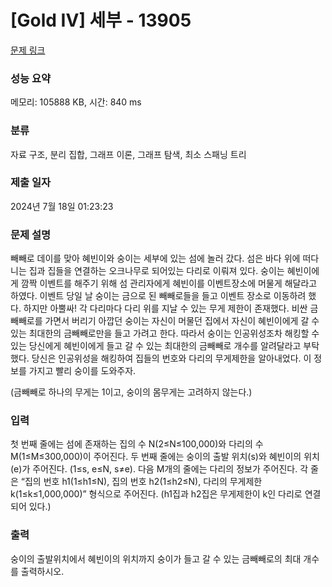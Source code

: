 # [Gold IV] 세부 - 13905 

[문제 링크](https://www.acmicpc.net/problem/13905) 

### 성능 요약

메모리: 105888 KB, 시간: 840 ms

### 분류

자료 구조, 분리 집합, 그래프 이론, 그래프 탐색, 최소 스패닝 트리

### 제출 일자

2024년 7월 18일 01:23:23

### 문제 설명

<p>빼빼로 데이를 맞아 혜빈이와 숭이는 세부에 있는 섬에 놀러 갔다. 섬은 바다 위에 떠다니는 집과 집들을 연결하는 오크나무로 되어있는 다리로 이뤄져 있다. 숭이는 혜빈이에게 깜짝 이벤트를 해주기 위해 섬 관리자에게 혜빈이를 이벤트장소에 머물게 해달라고 하였다. 이벤트 당일 날 숭이는 금으로 된 빼빼로들을 들고 이벤트 장소로 이동하려 했다. 하지만 아뿔싸! 각 다리마다 다리 위를 지날 수 있는 무게 제한이 존재했다. 비싼 금빼빼로를 가면서 버리기 아깝던 숭이는 자신이 머물던 집에서 자신이 혜빈이에게 갈 수 있는 최대한의 금빼빼로만을 들고 가려고 한다. 따라서 숭이는 인공위성조차 해킹할 수 있는 당신에게 혜빈이에게 들고 갈 수 있는 최대한의 금빼빼로 개수를 알려달라고 부탁했다. 당신은 인공위성을 해킹하여 집들의 번호와 다리의 무게제한을 알아내었다. 이 정보를 가지고 빨리 숭이를 도와주자.</p>

<p>(금빼빼로 하나의 무게는 1이고, 숭이의 몸무게는 고려하지 않는다.)</p>

### 입력 

 <p>첫 번째 줄에는 섬에 존재하는 집의 수 N(2≤N≤100,000)와 다리의 수 M(1≤M≤300,000)이 주어진다. 두 번째 줄에는 숭이의 출발 위치(s)와 혜빈이의 위치(e)가 주어진다. (1≤s, e≤N, s≠e). 다음 M개의 줄에는 다리의 정보가 주어진다. 각 줄은 “집의 번호 h1(1≤h1≤N), 집의 번호 h2(1≤h2≤N), 다리의 무게제한 k(1≤k≤1,000,000)” 형식으로 주어진다. (h1집과 h2집은 무게제한이 k인 다리로 연결되어 있다.)</p>

### 출력 

 <p>숭이의 출발위치에서 혜빈이의 위치까지 숭이가 들고 갈 수 있는 금빼빼로의 최대 개수를 출력하시오.</p>

